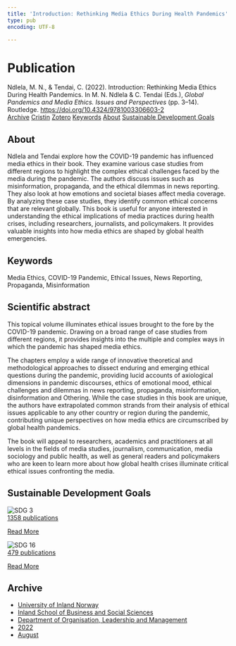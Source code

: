 ```yaml
---
title: 'Introduction: Rethinking Media Ethics During Health Pandemics'
type: pub
encoding: UTF-8

---
```

<h1>Publication</h1>
<article id="csl-bib-container-AWDY8IRX" class="csl-bib-container">
  <div class="csl-bib-body"> <div class="csl-entry">Ndlela, M. N., &#38; Tendai, C. (2022). Introduction: Rethinking Media Ethics During Health Pandemics. In M. N. Ndlela &#38; C. Tendai (Eds.), <i>Global Pandemics and Media Ethics. Issues and Perspectives</i> (pp. 3–14). Routledge. <a href="https://doi.org/10.4324/9781003306603-2">https://doi.org/10.4324/9781003306603-2</a></div> </div>
  <div class="csl-bib-buttons">
    <a href="#taxonomy-article-AWDY8IRX" alt="archive" class="csl-bib-button">Archive</a>
    <a href="https://app.cristin.no/results/show.jsf?id=2042379" alt="Cristin" class="csl-bib-button">Cristin</a>
    <a href="http://zotero.org/groups/5881554/items/AWDY8IRX" alt="Zotero" class="csl-bib-button">Zotero</a>
    <a href="#keywords-article-AWDY8IRX" alt="keywords" class="csl-bib-button">Keywords</a>
    <a href="#about-article-AWDY8IRX" alt="about_pub" class="csl-bib-button">About</a>
    <a href="#sdg-article-AWDY8IRX" alt="sdg" class="csl-bib-button">Sustainable Development Goals</a>
  </div>
  <div id="csl-bib-meta-container-AWDY8IRX"></div>
</article>
<div id="csl-bib-meta-AWDY8IRX" class="csl-bib-meta">
  <article id="about-article-AWDY8IRX" class="about_pub-article">
    <h1>About</h1>
    Ndlela and Tendai explore how the COVID-19 pandemic has influenced media ethics in their book. They examine various case studies from different regions to highlight the complex ethical challenges faced by the media during the pandemic. The authors discuss issues such as misinformation, propaganda, and the ethical dilemmas in news reporting. They also look at how emotions and societal biases affect media coverage. By analyzing these case studies, they identify common ethical concerns that are relevant globally. This book is useful for anyone interested in understanding the ethical implications of media practices during health crises, including researchers, journalists, and policymakers. It provides valuable insights into how media ethics are shaped by global health emergencies.
  </article>
  <article id="keywords-article-AWDY8IRX" class="keywords-article">
    <h1>Keywords</h1>
    Media Ethics, COVID-19 Pandemic, Ethical Issues, News Reporting, Propaganda, Misinformation
  </article>
  <article id="abstract-article-AWDY8IRX" class="abstract-article">
    <h1>Scientific abstract</h1>
    This topical volume illuminates ethical issues brought to the fore by the COVID-19 pandemic. Drawing on a broad range of case studies from different regions, it provides insights into the multiple and complex ways in which the pandemic has shaped media ethics. 
 
The chapters employ a wide range of innovative theoretical and methodological approaches to dissect enduring and emerging ethical questions during the pandemic, providing lucid accounts of axiological dimensions in pandemic discourses, ethics of emotional mood, ethical challenges and dilemmas in news reporting, propaganda, misinformation, disinformation and Othering. While the case studies in this book are unique, the authors have extrapolated common strands from their analysis of ethical issues applicable to any other country or region during the pandemic, contributing unique perspectives on how media ethics are circumscribed by global health pandemics. 
 
The book will appeal to researchers, academics and practitioners at all levels in the fields of media studies, journalism, communication, media sociology and public health, as well as general readers and policymakers who are keen to learn more about how global health crises illuminate critical ethical issues confronting the media.
  </article>
  <article id="sdg-article-AWDY8IRX" class="sdg-article">
    <h1>Sustainable Development Goals</h1>
    <div class="sdg-container"><div id="sdg3" class="sdg">
        <img src="{{< params subfolder >}}images/sdg/sdg03_en.png" class="image" alt="SDG 3">
        <div class="sdg-overlay">
          <a href="{{< params subfolder >}}en/archive/?sdg=3#archive" class="sdg-publication-count"><span>1358</span> publications</a>
          <p><a href="https://sdgs.un.org/goals/goal3" class="sdg-read-more">Read More</a></p>
        </div>
      </div> <div id="sdg16" class="sdg">
        <img src="{{< params subfolder >}}images/sdg/sdg16_en.png" class="image" alt="SDG 16">
        <div class="sdg-overlay">
          <a href="{{< params subfolder >}}en/archive/?sdg=16#archive" class="sdg-publication-count"><span>479</span> publications</a>
          <p><a href="https://sdgs.un.org/goals/goal16" class="sdg-read-more">Read More</a></p>
        </div>
      </div></div>
  </article>
  <article id="taxonomy-article-AWDY8IRX" class="taxonomy-article">
    <h1>Archive</h1>
    <ul>
      <li><a href="{{< params subfolder >}}en/archive/?key=3DCRN523">University of Inland Norway</a></li>
      <li><a href="{{< params subfolder >}}en/archive/?key=DU8Q9LN9">Inland School of Business and Social Sciences</a></li>
      <li><a href="{{< params subfolder >}}en/archive/?key=4LUWR3ZM">Department of Organisation, Leadership and Management</a></li>
      <li><a href="{{< params subfolder >}}en/archive/?key=RDNF7EXQ">2022</a></li>
      <li><a href="{{< params subfolder >}}en/archive/?key=GDBMH28M">August</a></li>
    </ul>
  </article>
</div>
